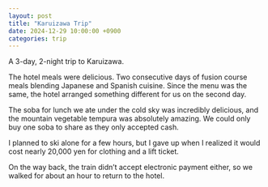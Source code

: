 ```yaml
---
layout: post
title: "Karuizawa Trip"
date: 2024-12-29 10:00:00 +0900
categories: trip
---
```


A 3-day, 2-night trip to Karuizawa.

The hotel meals were delicious. Two consecutive days of fusion course meals blending Japanese and Spanish cuisine. Since the menu was the same, the hotel arranged something different for us on the second day.

The soba for lunch we ate under the cold sky was incredibly delicious, and the mountain vegetable tempura was absolutely amazing. We could only buy one soba to share as they only accepted cash.

I planned to ski alone for a few hours, but I gave up when I realized it would cost nearly 20,000 yen for clothing and a lift ticket.

On the way back, the train didn’t accept electronic payment either, so we walked for about an hour to return to the hotel.
